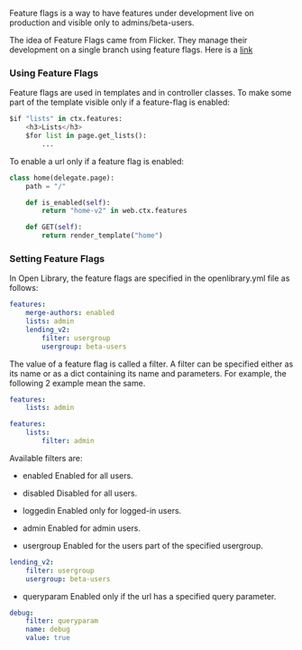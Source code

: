 Feature flags is a way to have features under development live on production and visible only to admins/beta-users.

The idea of Feature Flags came from Flicker. They manage their development on a single branch using feature flags. Here is a [link](http://code.flickr.com/blog/2009/12/02/flipping-out/)

### Using Feature Flags

Feature flags are used in templates and in controller classes. To make some part of the template visible only if a feature-flag is enabled:

```python
$if "lists" in ctx.features:
    <h3>Lists</h3>
    $for list in page.get_lists():
        ...
```

To enable a url only if a feature flag is enabled:

```python
class home(delegate.page):
    path = "/"

    def is_enabled(self):
        return "home-v2" in web.ctx.features

    def GET(self):
        return render_template("home")
```

### Setting Feature Flags

In Open Library, the feature flags are specified in the openlibrary.yml file as follows:

```yml
features:
    merge-authors: enabled
    lists: admin
    lending_v2:
        filter: usergroup
        usergroup: beta-users
```

The value of a feature flag is called a filter. A filter can be specified either as its name or as a dict containing its name and parameters. For example, the following 2 example mean the same.

```yml
features:
    lists: admin

features:
    lists:
        filter: admin
```

Available filters are:

* enabled
    Enabled for all users.

* disabled
    Disabled for all users.

* loggedin
    Enabled only for logged-in users.

* admin
    Enabled for admin users.

* usergroup
    Enabled for the users part of the specified usergroup.

```yml
lending_v2:
    filter: usergroup
    usergroup: beta-users
```

* queryparam
    Enabled only if the url has a specified query parameter.

```yml
debug:
    filter: queryparam
    name: debug
    value: true
```